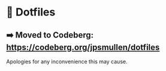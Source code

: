 # 📁 Dotfiles

## ➡️ Moved to Codeberg: https://codeberg.org/jpsmullen/dotfiles

Apologies for any inconvenience this may cause.
